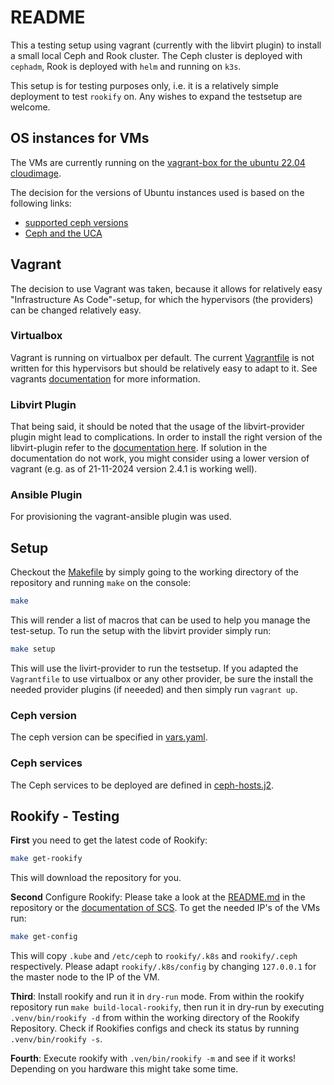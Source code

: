 # README

This a testing setup using vagrant (currently with the libvirt plugin) to install a small local Ceph and Rook cluster.
The Ceph cluster is deployed with `cephadm`, Rook is deployed with `helm` and running on `k3s`. 

This setup is for testing purposes only, i.e. it is a relatively simple deployment to test `rookify` on. Any wishes to expand the testsetup are welcome.

## OS instances for VMs

The VMs are currently running on the [vagrant-box for the ubuntu 22.04 cloudimage](https://portal.cloud.hashicorp.com/vagrant/discover/cloud-image/ubuntu-22.04).

The decision for the versions of Ubuntu instances used is based on the following links:

- [supported ceph versions](https://ubuntu.com/ceph/docs/supported-ceph-versions)
- [Ceph and the UCA](https://wiki.ubuntu.com/OpenStack/CloudArchive#Ceph_and_the_UCA)

## Vagrant

The decision to use Vagrant was taken, because it allows for relatively easy "Infrastructure As Code"-setup, for which the hypervisors (the providers) can be changed relatively easy.

### Virtualbox

Vagrant is running on virtualbox per default. The current [Vagrantfile](./Vagrantfile) is not written for this hypervisors but should be relatively easy to adapt to it. See vagrants [documentation](https://developer.hashicorp.com/vagrant/docs/vagrantfile) for more information.

### Libvirt Plugin

That being said, it should be noted that the usage of the libvirt-provider plugin might lead to complications. In order to install the right version of the libvirt-plugin refer to the [documentation here](https://vagrant-libvirt.github.io/vagrant-libvirt/). If solution in the documentation do not work, you might consider using a lower version of vagrant (e.g. as of 21-11-2024 version 2.4.1 is working well).

### Ansible Plugin

For provisioning the vagrant-ansible plugin was used.

## Setup

Checkout the [Makefile](./Makefile) by simply going to the working directory of the repository and running `make` on the console:

```bash
make
```

This will render a list of macros that can be used to help you manage the test-setup. To run the setup with the libvirt provider simply run:

```bash
make setup
```

This will use the livirt-provider to run the testsetup. If you adapted the `Vagrantfile` to use virtualbox or any other provider, be sure the install the needed provider plugins (if neeeded) and then simply run `vagrant up`.

### Ceph version

The ceph version can be specified in [vars.yaml](./provisioning/vars.yaml.dist).

### Ceph services

The Ceph services to be deployed are defined in [ceph-hosts.j2](./provisioning/templates/ceph-hosts.j2).

## Rookify - Testing

**First** you need to get the latest code of Rookify:

```bash
make get-rookify
```

This will download the repository for you.

**Second** Configure Rookify: Please take a look at the [README.md]() in the repository or the [documentation of SCS]().
To get the needed IP's of the VMs run: 

```bash 
make get-config 
```

This will copy `.kube` and `/etc/ceph` to `rookify/.k8s` and `rookify/.ceph` respectively. Please adapt `rookify/.k8s/config` by changing `127.0.0.1` for the master node to the IP of the VM.

**Third**: Install rookify and run it in `dry-run` mode. From within the rookify repository run `make build-local-rookify`, then run it in dry-run by executing `.venv/bin/rookify -d` from within the working directory of the Rookify Repository.
Check if Rookifies configs and check its status by running `.venv/bin/rookify -s`.

**Fourth**: Execute rookify with `.ven/bin/rookify -m` and see if it works! Depending on you hardware this might take some time.

